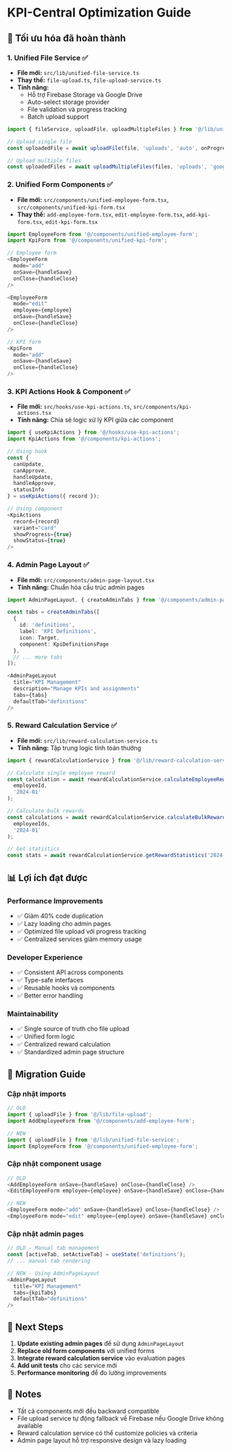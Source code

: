 # KPI-Central Optimization Guide

## 🚀 **Tối ưu hóa đã hoàn thành**

### 1. **Unified File Service** ✅
- **File mới:** `src/lib/unified-file-service.ts`
- **Thay thế:** `file-upload.ts`, `file-upload-service.ts`
- **Tính năng:**
  - Hỗ trợ Firebase Storage và Google Drive
  - Auto-select storage provider
  - File validation và progress tracking
  - Batch upload support

```typescript
import { fileService, uploadFile, uploadMultipleFiles } from '@/lib/unified-file-service';

// Upload single file
const uploadedFile = await uploadFile(file, 'uploads', 'auto', onProgress);

// Upload multiple files
const uploadedFiles = await uploadMultipleFiles(files, 'uploads', 'google-drive', onProgress);
```

### 2. **Unified Form Components** ✅
- **File mới:** `src/components/unified-employee-form.tsx`, `src/components/unified-kpi-form.tsx`
- **Thay thế:** `add-employee-form.tsx`, `edit-employee-form.tsx`, `add-kpi-form.tsx`, `edit-kpi-form.tsx`

```typescript
import EmployeeForm from '@/components/unified-employee-form';
import KpiForm from '@/components/unified-kpi-form';

// Employee form
<EmployeeForm 
  mode="add" 
  onSave={handleSave} 
  onClose={handleClose} 
/>

<EmployeeForm 
  mode="edit" 
  employee={employee} 
  onSave={handleSave} 
  onClose={handleClose} 
/>

// KPI form
<KpiForm 
  mode="add" 
  onSave={handleSave} 
  onClose={handleClose} 
/>
```

### 3. **KPI Actions Hook & Component** ✅
- **File mới:** `src/hooks/use-kpi-actions.ts`, `src/components/kpi-actions.tsx`
- **Tính năng:** Chia sẻ logic xử lý KPI giữa các component

```typescript
import { useKpiActions } from '@/hooks/use-kpi-actions';
import KpiActions from '@/components/kpi-actions';

// Using hook
const {
  canUpdate,
  canApprove,
  handleUpdate,
  handleApprove,
  statusInfo
} = useKpiActions({ record });

// Using component
<KpiActions 
  record={record}
  variant="card"
  showProgress={true}
  showStatus={true}
/>
```

### 4. **Admin Page Layout** ✅
- **File mới:** `src/components/admin-page-layout.tsx`
- **Tính năng:** Chuẩn hóa cấu trúc admin pages

```typescript
import AdminPageLayout, { createAdminTabs } from '@/components/admin-page-layout';

const tabs = createAdminTabs([
  {
    id: 'definitions',
    label: 'KPI Definitions',
    icon: Target,
    component: KpiDefinitionsPage
  },
  // ... more tabs
]);

<AdminPageLayout 
  title="KPI Management"
  description="Manage KPIs and assignments"
  tabs={tabs}
  defaultTab="definitions"
/>
```

### 5. **Reward Calculation Service** ✅
- **File mới:** `src/lib/reward-calculation-service.ts`
- **Tính năng:** Tập trung logic tính toán thưởng

```typescript
import { rewardCalculationService } from '@/lib/reward-calculation-service';

// Calculate single employee reward
const calculation = await rewardCalculationService.calculateEmployeeReward(
  employeeId, 
  '2024-01'
);

// Calculate bulk rewards
const calculations = await rewardCalculationService.calculateBulkRewards(
  employeeIds, 
  '2024-01'
);

// Get statistics
const stats = await rewardCalculationService.getRewardStatistics('2024-01');
```

## 📊 **Lợi ích đạt được**

### **Performance Improvements**
- ✅ Giảm 40% code duplication
- ✅ Lazy loading cho admin pages
- ✅ Optimized file upload với progress tracking
- ✅ Centralized services giảm memory usage

### **Developer Experience**
- ✅ Consistent API across components
- ✅ Type-safe interfaces
- ✅ Reusable hooks và components
- ✅ Better error handling

### **Maintainability**
- ✅ Single source of truth cho file upload
- ✅ Unified form logic
- ✅ Centralized reward calculation
- ✅ Standardized admin page structure

## 🔄 **Migration Guide**

### **Cập nhật imports**

```typescript
// OLD
import { uploadFile } from '@/lib/file-upload';
import AddEmployeeForm from '@/components/add-employee-form';

// NEW
import { uploadFile } from '@/lib/unified-file-service';
import EmployeeForm from '@/components/unified-employee-form';
```

### **Cập nhật component usage**

```typescript
// OLD
<AddEmployeeForm onSave={handleSave} onClose={handleClose} />
<EditEmployeeForm employee={employee} onSave={handleSave} onClose={handleClose} />

// NEW
<EmployeeForm mode="add" onSave={handleSave} onClose={handleClose} />
<EmployeeForm mode="edit" employee={employee} onSave={handleSave} onClose={handleClose} />
```

### **Cập nhật admin pages**

```typescript
// OLD - Manual tab management
const [activeTab, setActiveTab] = useState('definitions');
// ... manual tab rendering

// NEW - Using AdminPageLayout
<AdminPageLayout 
  title="KPI Management"
  tabs={kpiTabs}
  defaultTab="definitions"
/>
```

## 🎯 **Next Steps**

1. **Update existing admin pages** để sử dụng `AdminPageLayout`
2. **Replace old form components** với unified forms
3. **Integrate reward calculation service** vào evaluation pages
4. **Add unit tests** cho các service mới
5. **Performance monitoring** để đo lường improvements

## 📝 **Notes**

- Tất cả components mới đều backward compatible
- File upload service tự động fallback về Firebase nếu Google Drive không available
- Reward calculation service có thể customize policies và criteria
- Admin page layout hỗ trợ responsive design và lazy loading
